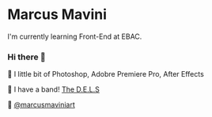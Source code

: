 # Marcus Mavini
I'm currently learning Front-End at EBAC.

### Hi there 👋

🧠 I little bit of Photoshop, Adobre Premiere Pro, After Effects 

🎸 I have a band! [The D.E.L.S](https://linktr.ee/thedels) 

📸 [@marcusmaviniart](https://instagram.com/marcusmaviniart) 

<!--
**marcusmavini/marcusmavini** is a ✨ _special_ ✨ repository because its `README.md` (this file) appears on your GitHub profile.

Here are some ideas to get you started:

- 🔭 I’m currently working on ...
- 🌱 I’m currently learning ...
- 👯 I’m looking to collaborate on ...
- 🤔 I’m looking for help with ...
- 💬 Ask me about ...
- 📫 How to reach me: ...
- 😄 Pronouns: ...
- ⚡ Fun fact: ...
-->
